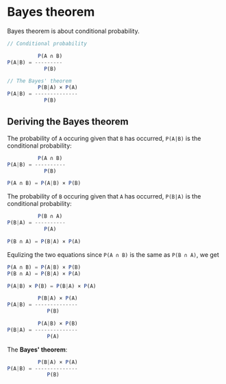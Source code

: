 # Bayes theorem

Bayes theorem is about conditional probability.

```js
// Conditional probability

          P(A ∩ B) 
P(A|B) = ---------
            P(B)

// The Bayes' theorem
          P(B|A) × P(A)
P(A|B) = --------------
            P(B)
```


## Deriving the Bayes theorem

The probability of `A` occuring given that `B` has occurred, `P(A|B)` is the conditional probability:

```js
          P(A ∩ B)
P(A|B) = ----------
            P(B)

P(A ∩ B) = P(A|B) × P(B)
```

The probability of `B` occuring given that `A` has occurred, `P(B|A)` is the conditional probability:

```js
          P(B ∩ A)
P(B|A) = ----------
            P(A)

P(B ∩ A) = P(B|A) × P(A)
```

Equlizing the two equations since `P(A ∩ B)` is the same as `P(B ∩ A)`, we get

```js
P(A ∩ B) = P(A|B) × P(B)
P(B ∩ A) = P(B|A) × P(A)

P(A|B) × P(B) = P(B|A) × P(A)

          P(B|A) × P(A)
P(A|B) = --------------
             P(B)

          P(A|B) × P(B)
P(B|A) = --------------
             P(A)
```

The **Bayes' theorem**:

```js
          P(B|A) × P(A)
P(A|B) = --------------
             P(B)
```
